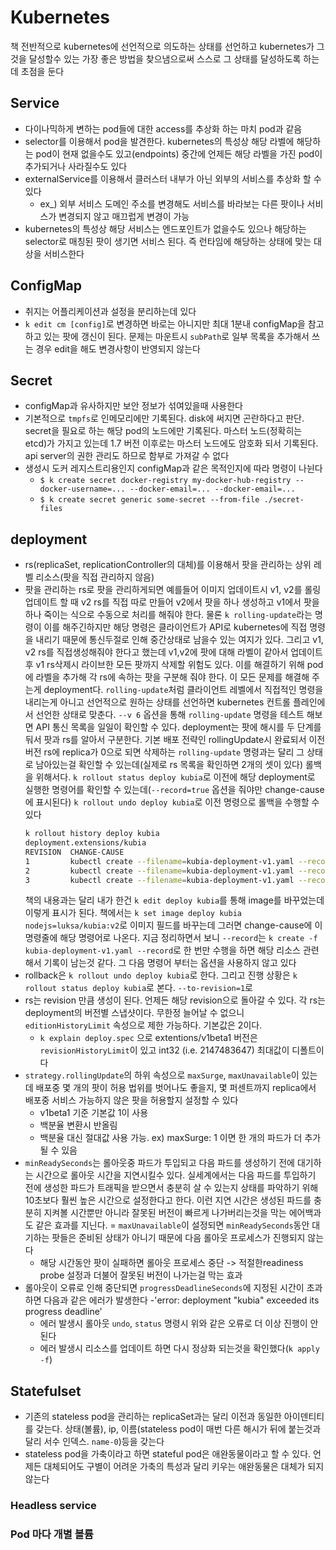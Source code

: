 # Kubernetes
책 전반적으로 kubernetes에 선언적으로 의도하는 상태를 선언하고 kubernetes가 그것을 달성할수 있는 가장 좋은 방법을 찾으냄으로써 스스로 그 상태를 달성하도록 하는데 초점을 둔다

## Service
- 다이나믹하게 변하는 pod들에 대한 access를 추상화 하는 마치 pod과 같음
- selector를 이용해서 pod을 발견한다. kubernetes의 특성상 해당 라벨에 해당하는 pod이 현재 없을수도 있고(endpoints) 중간에 언제든 해당 라벨을 가진 pod이 추가되거나 사라질수도 있다
- externalService를 이용해서 클러스터 내부가 아닌 외부의 서비스를 추상화 할 수 있다
  - ex_) 외부 서비스 도메인 주소를 변경해도 서비스를 바라보는 다른 팟이나 서비스가 변경되지 않고 매끄럽게 변경이 가능
- kubernetes의 특성상 해당 서비스는 엔드포인트가 없을수도 있으나 해당하는 selector로 매칭된 팟이 생기면 서비스 된다. 즉 런타임에 해당하는 상태에 맞는 대상을  서비스한다

## ConfigMap
- 취지는 어플리케이션과 설정을 분리하는데 있다
- `k edit cm [config]`로 변경하면 바로는 아니지만 최대 1분내 configMap을 참고하고 있는 팟에 갱신이 된다. 문제는 마운트시 `subPath`로 일부 목록을 추가해서 쓰는 경우 edit을 해도 변경사항이 반영되지 않는다

## Secret
- configMap과 유사하지만 보안 정보가 섞여있을때 사용한다
- 기본적으로 `tmpfs`로 인메모리에만 기록된다. disk에 써지면 곤란하다고 판단. secret을 필요로 하는 해당 pod의 노드에만 기록된다. 마스터 노드(정확히는 etcd)가 가지고 있는데 1.7 버전 이후로는 마스터 노드에도 암호화 되서 기록된다. api server의 권한 관리도 하므로 함부로 가져갈 수 없다
- 생성시 도커 레지스트리용인지 configMap과 같은 목적인지에 따라 명령이 나뉜다
  - `$ k create secret docker-registry my-docker-hub-registry --docker-username=... --docker-email=... --docker-email=...`
  - `$ k create secret generic some-secret --from-file ./secret-files`

## deployment
- rs(replicaSet, replicationController의 대체)를 이용해서 팟을 관리하는 상위 레벨 리소스(팟을 직접 관리하지 않음)
- 팟을 관리하는 rs로 팟을 관리하게되면 예를들어 이미지 업데이트시 v1, v2를 롤링업데이트 할 때 v2 rs를 직접 따로 만들어 v2에서 팟을 하나 생성하고 v1에서 팟을 하나 죽이는 식으로 수동으로 처리를 해줘야 한다. 물론 `k rolling-update`라는 명령이 이를 해주긴하지만 해당 명령은 클라이언트가 API로 kubernetes에 직접 명령을 내리기 때문에 통신두절로 인해 중간상태로 남을수 있는 여지가 있다. 그리고 v1, v2 rs를 직접생성해줘야 한다고 했는데 v1,v2에 팟에 대해 라벨이 같아서 업데이트 후 v1 rs삭제시 라이브한 모든 팟까지 삭제할 위험도 있다. 이를 해결하기 위해 pod에 라벨을 추가해 각 rs에 속하는 팟을 구분해 줘야 한다. 이 모든 문제를 해결해 주는게 deployment다. `rolling-update`처럼 클라이언트 레벨에서 직접적인 명령을 내리는게 아니고 선언적으로 원하는 상태를 선언하면 kubernetes 컨트롤 플레인에서 선언한 상태로 맞춘다. `--v 6` 옵션을 통해 `rolling-update` 명령을 테스트 해보면 API 통신 목록을 일일이 확인할 수 있다. deployment는 팟에 해시를 두 단계를 둬서 팟과 rs를 알아서 구분한다. 기본 배포 전략인 rollingUpdate시 완료되서 이전 버전 rs에 replica가 0으로 되면 삭제하는 `rolling-update` 명령과는 달리 그 상태로 남아있는걸 확인할 수 있는데(실제로 rs 목록을 확인하면 2개의 셋이 있다) 롤백을 위해서다. `k rollout status deploy kubia`로 이전에 해당 deployment로 실행한 명령어를 확인할 수 있는데(`--record=true` 옵션을 줘야만 change-cause에 표시된다) `k rollout undo deploy kubia`로 이전 명령으로 롤백을 수행할 수 있다
  ```zsh
  k rollout history deploy kubia
  deployment.extensions/kubia
  REVISION  CHANGE-CAUSE
  1         kubectl create --filename=kubia-deployment-v1.yaml --record=true
  2         kubectl create --filename=kubia-deployment-v1.yaml --record=true
  3         kubectl create --filename=kubia-deployment-v1.yaml --record=true
  ```
  책의 내용과는 달리 내가 한건 `k edit deploy kubia`를 통해 image를 바꾸었는데 이렇게 표시가 된다. 책에서는 `k set image deploy kubia nodejs=luksa/kubia:v2`로 이미지 필드를 바꾸는데 그러면 change-cause에 이 명령줄에 해당 명령어로 나온다. 지금 정리하면서 보니 `--record`는 `k create -f kubia-deployment-v1.yaml --record`로 한 번만 수행을 하면 해당 리소스 관련해서 기록이 남는것 같다. 그 다음 명령어 부터는 옵션을 사용하지 않고 있다
- rollback은 `k rollout undo deploy kubia`로 한다. 그리고 진행 상황은 `k rollout status deploy kubia`로 본다. `--to-revision=1`로 
- rs는 revision 만큼 생성이 된다. 언제든 해당 revision으로 돌아갈 수 있다. 각 rs는 deployment의 버전별 스냅샷이다. 무한정 늘어날 수 없으니 `editionHistoryLimit` 속성으로 제한 가능하다. 기본값은 2이다.
  - `k explain deploy.spec` 으로 extentions/v1beta1 버전은 `revisionHistoryLimit`이 있고 int32 (i.e. 2147483647) 최대값이 디폴트이다
- `strategy.rollingUpdate`의 하위 속성으로 `maxSurge`, `maxUnavailable`이 있는데 배포중 몇 개의 팟이 허용 법위를 벗어나도 좋을지, 몇 퍼센트까지 replica에서 배포중 서비스 가능하지 않은 팟을 허용할지 설정할 수 있다
	- v1beta1 기준 기본값 1이 사용 
	- 백분율 변환시 반올림
	- 백분율 대신 절대값 사용 가능. ex) maxSurge: 1 이면 한 개의 파드가 더 추가 될 수 있음
- `minReadySeconds`는 롤아웃중 파드가 투입되고 다음 파드를 생성하기 전에 대기하는 시간으로 롤아웃 시간을 지연시킬수 있다. 실세계에서는 다음 파드를 투입하기 전에 생성한 파드가 트래픽을 받으면서 충분히 살 수 있는지 상태를 파악하기 위해 10초보다 훨씬 높은 시간으로 설정한다고 한다. 이런 지연 시간은 생성된 파드를 충분히 지켜볼 시간뿐만 아니라 잘못된 버전이 빠르게 나가버리는것을 막는 에어백과도 같은 효과를 지닌다.
  = `maxUnavailable`이 설정되면 `minReadySeconds`동안 대기하는 팟들은 준비된 상태가 아니기 때문에 다음 롤아웃 프로세스가 진행되지 않는다
	- 해당 시간동안 팟이 실패하면 롤아웃 프로세스 중단 -> 적절한readiness probe 설정과 더불어 잘못된 버전이 나가는걸 막는 효과
- 롤아웃이 오류로 인해 중단되면 `progressDeadlineSeconds`에 지정된 시간이 초과하면 다음과 같은 에러가 발생한다
  -'error: deployment "kubia" exceeded its progress deadline'
	- 에러 발생시 롤아웃 `undo`, `status` 명령시 위와 같은 오류로 더 이상 진행이 안된다
	- 에러 발생시 리소스를 업데이트 하면 다시 정상화 되는것을 확인했다(`k apply -f`)

## Statefulset
- 기존의 stateless pod을 관리하는 replicaSet과는 달리 이전과 동일한 아이덴티티를 갖는다. 상태(볼륨), ip, 이름(stateless pod이 매번 다른 해시가 뒤에 붙는것과 달리 서수 인덱스. `name-0`)등을 갖는다
- stateless pod을 가축이라고 하면 stateful pod은 애완동물이라고 할 수 있다. 언제든 대체되어도 구별이 어려운 가축의 특성과 달리 키우는 애완동물은 대체가 되지 않는다
### Headless service

### Pod 마다 개별 볼륨

